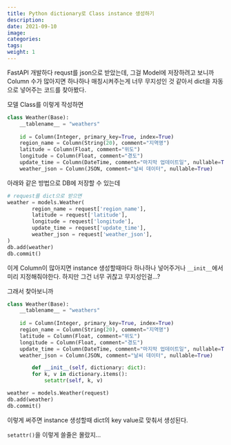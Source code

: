 ```yaml
---
title: Python dictionary로 Class instance 생성하기
description: 
date: 2021-09-10
image: 
categories:
tags:
weight: 1
---
```


FastAPI 개발하다 requst를 json으로 받았는데, 그걸 Model에 저장하려고 보니까 Column 수가 많아지면 하나하나 매칭시켜주는게 너무 무지성인 것 같아서 dict을 자동으로 넣어주는 코드를 찾아봤다.

모델 Class를 이렇게 작성하면

```python
class Weather(Base):
    __tablename__ = "weathers"
    
    id = Column(Integer, primary_key=True, index=True)
    region_name = Column(String(20), comment="지역명")
    latitude = Column(Float, comment="위도")
    longitude = Column(Float, comment="경도")
    update_time = Column(DateTime, comment="마지막 업데이트일", nullable=True)
    weather_json = Column(JSON, comment="날씨 데이터", nullable=True)
```

아래와 같은 방법으로 DB에 저장할 수 있는데

```python
# request를 dict으로 받으면
weather = models.Weather(
		region_name = request['region_name'],
		latitude = request['latitude'],
		longitude = request['longitude'],
		update_time = request['update_time'],
		weather_json = request['weather_json'],
)
db.add(weather)
db.commit()
```

이게 Column이 많아지면 instance 생성할때마다 하나하나 넣어주거나 `__init__`에서 미리 지정해줘야한다. 하지만 그건 너무 귀찮고 무지성인걸...?

그래서 찾아보니까

```python
class Weather(Base):
    __tablename__ = "weathers"
    
    id = Column(Integer, primary_key=True, index=True)
    region_name = Column(String(20), comment="지역명")
    latitude = Column(Float, comment="위도")
    longitude = Column(Float, comment="경도")
    update_time = Column(DateTime, comment="마지막 업데이트일", nullable=True)
    weather_json = Column(JSON, comment="날씨 데이터", nullable=True)

		def __init__(self, dictionary: dict):
        for k, v in dictionary.items():
            setattr(self, k, v)
```

```python
weather = models.Weather(request)
db.add(weather)
db.commit()
```

이렇게 써주면 instance 생성할때 dict의 key value로 맞춰서 생성된다.

`setattr()`을 이렇게 쓸줄은 몰랐지...